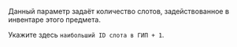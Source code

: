 Данный параметр задаёт количество слотов, задействованное в инвентаре этого предмета.

Укажите здесь `наибольший ID слота в ГИП + 1`.